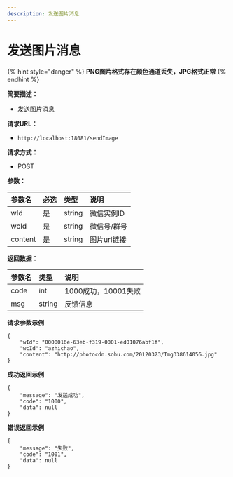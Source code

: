 ```yaml
---
description: 发送图片消息
---
```


# 发送图片消息

{% hint style="danger" %}
**PNG图片格式存在颜色通道丢失，JPG格式正常**
{% endhint %}

**简要描述：**

* 发送图片消息

**请求URL：**

* `http://localhost:18081/sendImage`

**请求方式：**

* POST

**参数：**

| 参数名 | 必选 | 类型 | 说明 |
| :--- | :--- | :--- | :--- |
| wId | 是 | string | 微信实例ID |
| wcId | 是 | string | 微信号/群号 |
| content | 是 | string | 图片url链接 |

**返回数据：**

| 参数名 | 类型 | 说明 |
| :--- | :--- | :--- |
| code | int | 1000成功，10001失败 |
| msg | string | 反馈信息 |

**请求参数示例**

```text
{
    "wId": "0000016e-63eb-f319-0001-ed01076abf1f",
    "wcId": "azhichao",
    "content": "http://photocdn.sohu.com/20120323/Img338614056.jpg"
}
```

**成功返回示例**

```text
{
    "message": "发送成功",
    "code": "1000",
    "data": null
}
```

**错误返回示例**

```text
{
    "message": "失败",
    "code": "1001",
    "data": null
}
```

